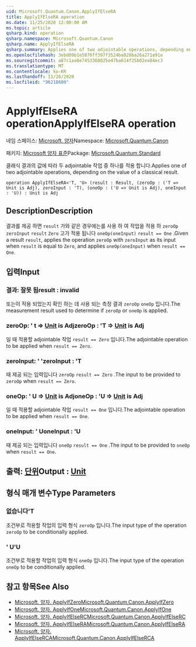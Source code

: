 ```yaml
---
uid: Microsoft.Quantum.Canon.ApplyIfElseRA
title: ApplyIfElseRA operation
ms.date: 11/25/2020 12:00:00 AM
ms.topic: article
qsharp.kind: operation
qsharp.namespace: Microsoft.Quantum.Canon
qsharp.name: ApplyIfElseRA
qsharp.summary: Applies one of two adjointable operations, depending on the value of a classical result.
ms.openlocfilehash: 3ebd09b1e5876ff397f3524ba828ba26a271e91e
ms.sourcegitcommit: a87c1aa8e7453360025e47ba614f25b02ea84ec3
ms.translationtype: MT
ms.contentlocale: ko-KR
ms.lasthandoff: 11/26/2020
ms.locfileid: "96218600"
---
```

# <a name="applyifelsera-operation"></a><span data-ttu-id="82708-102">ApplyIfElseRA operation</span><span class="sxs-lookup"><span data-stu-id="82708-102">ApplyIfElseRA operation</span></span>

<span data-ttu-id="82708-103">네임 스페이스: [Microsoft. 양자](xref:Microsoft.Quantum.Canon)</span><span class="sxs-lookup"><span data-stu-id="82708-103">Namespace: [Microsoft.Quantum.Canon](xref:Microsoft.Quantum.Canon)</span></span>

<span data-ttu-id="82708-104">패키지: [Microsoft 양자 표준](https://nuget.org/packages/Microsoft.Quantum.Standard)</span><span class="sxs-lookup"><span data-stu-id="82708-104">Package: [Microsoft.Quantum.Standard](https://nuget.org/packages/Microsoft.Quantum.Standard)</span></span>


<span data-ttu-id="82708-105">클래식 결과의 값에 따라 두 adjointable 작업 중 하나를 적용 합니다.</span><span class="sxs-lookup"><span data-stu-id="82708-105">Applies one of two adjointable operations, depending on the value of a classical result.</span></span>

```qsharp
operation ApplyIfElseRA<'T, 'U> (result : Result, (zeroOp : ('T => Unit is Adj), zeroInput : 'T), (oneOp : ('U => Unit is Adj), oneInput : 'U)) : Unit is Adj
```


## <a name="description"></a><span data-ttu-id="82708-106">Description</span><span class="sxs-lookup"><span data-stu-id="82708-106">Description</span></span>

<span data-ttu-id="82708-107">결과를 제공 하면 `result` 가와 같은 경우에는를 사용 하 여 작업을 적용 하 `zeroOp` `zeroInput` `result` `Zero` 고가 적용 됩니다 `oneOp(oneInput)` `result == One` .</span><span class="sxs-lookup"><span data-stu-id="82708-107">Given a result `result`, applies the operation `zeroOp` with `zeroInput` as its input when `result` is equal to `Zero`, and applies `oneOp(oneInput)` when `result == One`.</span></span>

## <a name="input"></a><span data-ttu-id="82708-108">입력</span><span class="sxs-lookup"><span data-stu-id="82708-108">Input</span></span>

### <a name="result--__invalidresult__"></a><span data-ttu-id="82708-109">결과: __잘못 <Result> 됨__</span><span class="sxs-lookup"><span data-stu-id="82708-109">result : __invalid<Result>__</span></span>

<span data-ttu-id="82708-110">또는이 적용 되었는지 확인 하는 데 사용 되는 측정 결과 `zeroOp` `oneOp` 입니다.</span><span class="sxs-lookup"><span data-stu-id="82708-110">The measurement result used to determine if `zeroOp` or `oneOp` is applied.</span></span>


### <a name="zeroop--t--unit--is-adj"></a><span data-ttu-id="82708-111">zeroOp: ' t => [Unit](xref:microsoft.quantum.lang-ref.unit)  is Adj</span><span class="sxs-lookup"><span data-stu-id="82708-111">zeroOp : 'T => [Unit](xref:microsoft.quantum.lang-ref.unit)  is Adj</span></span>

<span data-ttu-id="82708-112">일 때 적용할 adjointable 작업 `result == Zero` 입니다.</span><span class="sxs-lookup"><span data-stu-id="82708-112">The adjointable operation to be applied when `result == Zero`.</span></span>


### <a name="zeroinput--t"></a><span data-ttu-id="82708-113">zeroInput: ' '</span><span class="sxs-lookup"><span data-stu-id="82708-113">zeroInput : 'T</span></span>

<span data-ttu-id="82708-114">때 제공 되는 입력입니다 `zeroOp` `result == Zero` .</span><span class="sxs-lookup"><span data-stu-id="82708-114">The input to be provided to `zeroOp` when `result == Zero`.</span></span>


### <a name="oneop--u--unit--is-adj"></a><span data-ttu-id="82708-115">oneOp: ' U => [Unit](xref:microsoft.quantum.lang-ref.unit)  is Adj</span><span class="sxs-lookup"><span data-stu-id="82708-115">oneOp : 'U => [Unit](xref:microsoft.quantum.lang-ref.unit)  is Adj</span></span>

<span data-ttu-id="82708-116">일 때 적용할 adjointable 작업 `result == One` 입니다.</span><span class="sxs-lookup"><span data-stu-id="82708-116">The adjointable operation to be applied when `result == One`.</span></span>


### <a name="oneinput--u"></a><span data-ttu-id="82708-117">oneInput: ' U</span><span class="sxs-lookup"><span data-stu-id="82708-117">oneInput : 'U</span></span>

<span data-ttu-id="82708-118">때 제공 되는 입력입니다 `oneOp` `result == One` .</span><span class="sxs-lookup"><span data-stu-id="82708-118">The input to be provided to `oneOp` when `result == One`.</span></span>



## <a name="output--unit"></a><span data-ttu-id="82708-119">출력: [단위](xref:microsoft.quantum.lang-ref.unit)</span><span class="sxs-lookup"><span data-stu-id="82708-119">Output : [Unit](xref:microsoft.quantum.lang-ref.unit)</span></span>



## <a name="type-parameters"></a><span data-ttu-id="82708-120">형식 매개 변수</span><span class="sxs-lookup"><span data-stu-id="82708-120">Type Parameters</span></span>

### <a name="t"></a><span data-ttu-id="82708-121">없습니다</span><span class="sxs-lookup"><span data-stu-id="82708-121">'T</span></span>

<span data-ttu-id="82708-122">조건부로 적용할 작업의 입력 형식 `zeroOp` 입니다.</span><span class="sxs-lookup"><span data-stu-id="82708-122">The input type of the operation `zeroOp` to be conditionally applied.</span></span>
### <a name="u"></a><span data-ttu-id="82708-123">' U</span><span class="sxs-lookup"><span data-stu-id="82708-123">'U</span></span>

<span data-ttu-id="82708-124">조건부로 적용할 작업의 입력 형식 `oneOp` 입니다.</span><span class="sxs-lookup"><span data-stu-id="82708-124">The input type of the operation `oneOp` to be conditionally applied.</span></span>

## <a name="see-also"></a><span data-ttu-id="82708-125">참고 항목</span><span class="sxs-lookup"><span data-stu-id="82708-125">See Also</span></span>

- [<span data-ttu-id="82708-126">Microsoft. 양자. ApplyIfZero</span><span class="sxs-lookup"><span data-stu-id="82708-126">Microsoft.Quantum.Canon.ApplyIfZero</span></span>](xref:Microsoft.Quantum.Canon.ApplyIfZero)
- [<span data-ttu-id="82708-127">Microsoft. 양자. ApplyIfOne</span><span class="sxs-lookup"><span data-stu-id="82708-127">Microsoft.Quantum.Canon.ApplyIfOne</span></span>](xref:Microsoft.Quantum.Canon.ApplyIfOne)
- [<span data-ttu-id="82708-128">Microsoft. 양자. ApplyIfElseRC</span><span class="sxs-lookup"><span data-stu-id="82708-128">Microsoft.Quantum.Canon.ApplyIfElseRC</span></span>](xref:Microsoft.Quantum.Canon.ApplyIfElseRC)
- [<span data-ttu-id="82708-129">Microsoft. 양자. ApplyIfElseRA</span><span class="sxs-lookup"><span data-stu-id="82708-129">Microsoft.Quantum.Canon.ApplyIfElseRA</span></span>](xref:Microsoft.Quantum.Canon.ApplyIfElseRA)
- [<span data-ttu-id="82708-130">Microsoft. 양자. ApplyIfElseRCA</span><span class="sxs-lookup"><span data-stu-id="82708-130">Microsoft.Quantum.Canon.ApplyIfElseRCA</span></span>](xref:Microsoft.Quantum.Canon.ApplyIfElseRCA)